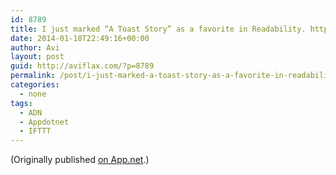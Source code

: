 ```yaml
---
id: 8789
title: I just marked “A Toast Story” as a favorite in Readability. http://www.readability.com/articles/qzplsvfe
date: 2014-01-18T22:49:16+00:00
author: Avi
layout: post
guid: http://aviflax.com/?p=8789
permalink: /post/i-just-marked-a-toast-story-as-a-favorite-in-readability-httpwww-readability-comarticlesqzplsvfe/
categories:
  - none
tags:
  - ADN
  - Appdotnet
  - IFTTT
---
```

(Originally published [on App.net](http://alpha.app.net/aviflax/post/20180243).)